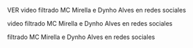 VER video filtrado MC Mirella e Dynho Alves  en redes sociales

video filtrado MC Mirella e Dynho Alves  en redes sociales

filtrado MC Mirella e Dynho Alves  en redes sociales
